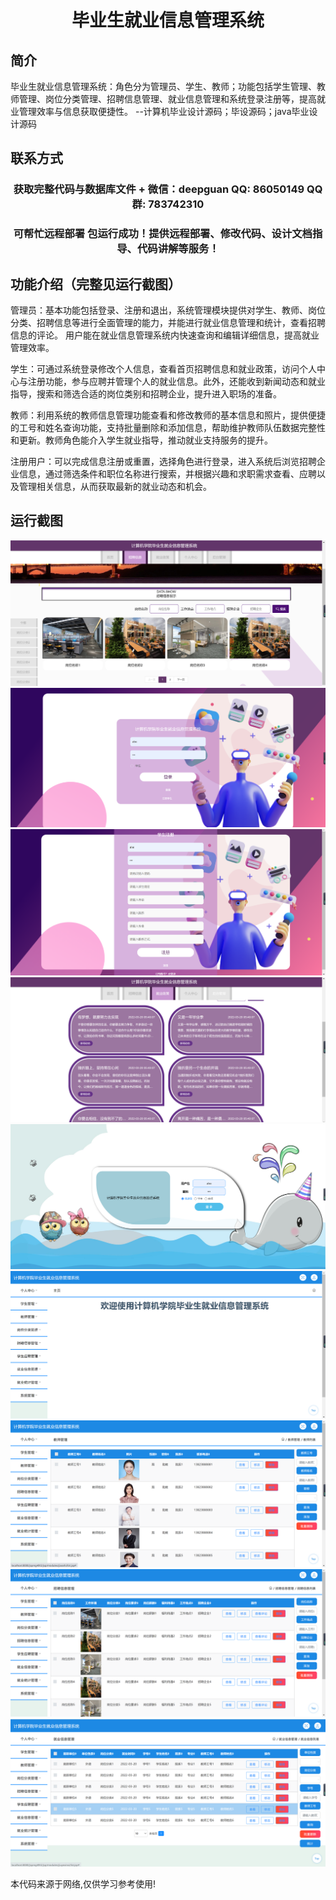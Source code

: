 <p><h1 align="center">毕业生就业信息管理系统</h1></p>

## 简介
毕业生就业信息管理系统：角色分为管理员、学生、教师；功能包括学生管理、教师管理、岗位分类管理、招聘信息管理、就业信息管理和系统登录注册等，提高就业管理效率与信息获取便捷性。    --计算机毕业设计源码；毕设源码；java毕业设计源码


## 联系方式
<p><h3 align="center">获取完整代码与数据库文件 + 微信：deepguan QQ: 86050149 QQ群: 783742310</h3></p>
<p><h3 align="center">可帮忙远程部署 包运行成功！提供远程部署、修改代码、设计文档指导、代码讲解等服务！</h3></p>

## 功能介绍（完整见运行截图）
管理员：基本功能包括登录、注册和退出，系统管理模块提供对学生、教师、岗位分类、招聘信息等进行全面管理的能力，并能进行就业信息管理和统计，查看招聘信息的评论。 用户能在就业信息管理系统内快速查询和编辑详细信息，提高就业管理效率。

学生：可通过系统登录修改个人信息，查看首页招聘信息和就业政策，访问个人中心与注册功能，参与应聘并管理个人的就业信息。此外，还能收到新闻动态和就业指导，搜索和筛选合适的岗位类别和招聘企业，提升进入职场的准备。

教师：利用系统的教师信息管理功能查看和修改教师的基本信息和照片，提供便捷的工号和姓名查询功能，支持批量删除和添加信息，帮助维护教师队伍数据完整性和更新。教师角色能介入学生就业指导，推动就业支持服务的提升。

注册用户：可以完成信息注册或重置，选择角色进行登录，进入系统后浏览招聘企业信息，通过筛选条件和职位名称进行搜索，并根据兴趣和求职需求查看、应聘以及管理相关信息，从而获取最新的就业动态和机会。


## 运行截图
![](imgs/588112-20220717004130084-160525444.png)
![](imgs/588112-20220717004136230-2127894341.png)
![](imgs/588112-20220717004140589-1765633503.png)
![](imgs/588112-20220717004144709-180250730.png)
![](imgs/588112-20220717004152707-472290135.png)
![](imgs/588112-20220717004156983-959255670.png)
![](imgs/588112-20220717004201204-1504454329.png)
![](imgs/588112-20220717004204667-1434892676.png)
![](imgs/588112-20220717004209043-1307513408.png)

<p>本代码来源于网络,仅供学习参考使用!</p>

